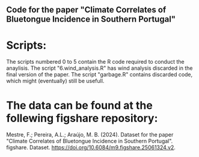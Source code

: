 ## Code for the paper "Climate Correlates of Bluetongue Incidence in Southern Portugal" ##

# Scripts:
The scripts numbered 0 to 5 contain the R code required to conduct the anaylisis.
The script "6.wind_analysis.R" has wind analysis discarded in the final version of the paper.
The script "garbage.R" contains discarded code, which might (eventually) still be usefull.

# The data can be found at the follewing figshare repository:
Mestre, F.; Pereira, A.L.; Araújo, M. B. (2024). Dataset for the paper "Climate Correlates of Bluetongue Incidence in Southern Portugal". figshare. Dataset. https://doi.org/10.6084/m9.figshare.25061324.v2.

